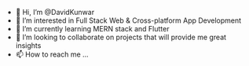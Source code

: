 - 👋 Hi, I’m @DavidKunwar
- 👀 I’m interested in Full Stack Web & Cross-platform App Development
- 🌱 I’m currently learning MERN stack and Flutter
- 💞️ I’m looking to collaborate on projects that will provide me great insights
- 📫 How to reach me ...

<!---
DavidKunwar/DavidKunwar is a ✨ special ✨ repository because its `README.md` (this file) appears on your GitHub profile.
You can click the Preview link to take a look at your changes.
--->
